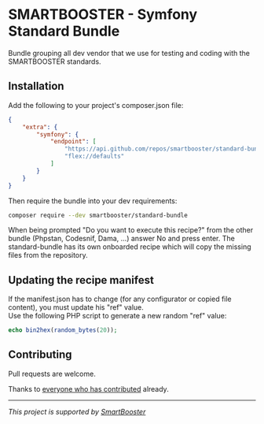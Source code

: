 # SMARTBOOSTER - Symfony Standard Bundle

Bundle grouping all dev vendor that we use for testing and coding with the SMARTBOOSTER standards.

## Installation

Add the following to your project's composer.json file:

```json
{
    "extra": {
        "symfony": {
            "endpoint": [
                "https://api.github.com/repos/smartbooster/standard-bundle/contents/recipes.json", 
                "flex://defaults"
            ]
        }
    }
}
```

Then require the bundle into your dev requirements:

```bash
composer require --dev smartbooster/standard-bundle
```

When being prompted "Do you want to execute this recipe?" from the other bundle (Phpstan, Codesnif, Dama, ...) answer No and press enter.
The standard-bundle has its own onboarded recipe which will copy the missing files from the repository.

## Updating the recipe manifest

If the manifest.json has to change (for any configurator or copied file content), you must update his "ref" value.  
Use the following PHP script to generate a new random "ref" value:

```php
echo bin2hex(random_bytes(20));
```

## Contributing

Pull requests are welcome.

Thanks to [everyone who has contributed](https://github.com/smartbooster/symfony-docker/contributors) already.

---

*This project is supported by [SmartBooster](https://www.smartbooster.io)*
